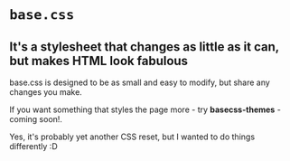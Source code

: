 # `base.css`
## It's a stylesheet that changes as little as it can, but makes HTML look **fabulous**
base.css is designed to be as small and easy to modify, but share any changes you make. 

If you want something that styles the page more - try **basecss-themes** - coming soon!.

Yes, it's probably yet another CSS reset, but I wanted to do things differently :D
